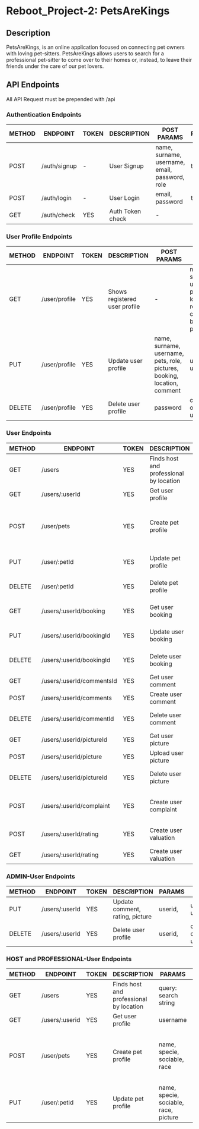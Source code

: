 # Reboot_Project-2: PetsAreKings
## Description
PetsAreKings, is an online application focused on connecting pet owners with loving pet-sitters. PetsAreKings allows users to search for a professional pet-sitter to come over to their homes or, instead, to leave their friends under the care of our pet lovers.


## API Endpoints

All API Request must be prepended with /api            


### Authentication Endpoints

METHOD | ENDPOINT         | TOKEN | DESCRIPTION              | POST PARAMS                                     | RETURNS
-------|------------------|-------|--------------------------|-------------------------------------------------|-----------------------------
POST   | /auth/signup     | -     | User Signup              | name, surname, username, email, password, role  | token
POST   | /auth/login      | -     | User Login               | email, password                                 | token
GET    | /auth/check      | YES   | Auth Token check         | -                                               |


### User Profile Endpoints

METHOD | ENDPOINT        | TOKEN | DESCRIPTION                   | POST PARAMS                                                      | RETURNS
-------|-----------------|-------|-------------------------------|------------------------------------------------------------------|--------------------------------
GET    | /user/profile   | YES   | Shows registered user profile |  -                                                               | name, surname, username, pets, location, role, comment, booking, pictures
PUT    | /user/profile   | YES   | Update user profile           | name, surname, username, pets, role, pictures, booking, location, comment  | updated user data
DELETE | /user/profile   | YES   | Delete user profile           | password                                                         | confirmation of deleted user


### User Endpoints

METHOD | ENDPOINT         | TOKEN | DESCRIPTION                     | PARAMS                                          | RETURNS
-------|------------------|-------|---------------------------------|-------------------------------------------------|----------------------------
GET    | /users           | YES   | Finds host and professional by location          | query: search string           | list of matching hosts
GET    | /users/:userId   | YES   | Get user profile                | username                                        | user profile
POST   | /user/pets       | YES   | Create pet profile              | name, specie, sociable, race                    | object with new pet id, name, specie, sociable, race
PUT    | /user/:petId     | YES   | Update pet profile              | name, specie, sociable, race, picture           | updated pet data
DELETE | /user/:petId     | YES   | Delete pet profile              | password                                        | confirmation of deleted pet
GET    | /users/:userId/booking   | YES   | Get user booking        | userid, available_date, services                | user booking
PUT    | /users/:userId/bookingId | YES   | Update user booking     | userid, available_date, services.               | updated booking
DELETE | /users/:userId/bookingId | YES   | Delete user booking     | userid,                                         | confirmation booking deleted
GET    | /users/:userId/commentsId| YES   | Get user comment        | userid, comment                                 | user comment
POST   | /users/:userId/comments  | YES   | Create user comment     | userid, comment                                 | user comment
DELETE | /users/:userId/commentId | YES   | Delete user comment     | userid,  commentId                              | confirmation comment deleted
GET    | /users/:userId/pictureId | YES   | Get user picture        | userid, picture                                 | user picture
POST   | /users/:userId/picture   | YES   | Upload user picture     | userid, picture                                 | user picture
DELETE | /users/:userId/pictureId | YES   | Delete user picture     | userid,  pictureId                              | confirmation picture deleted
POST   | /users/:userId/complaint | YES   | Create user complaint   | reported, complainant, complaint, complaint_status | Confirmation complaint created
POST   | /users/:userId/rating    | YES   | Create user valuation   | userId, rating                                  | Confirmation rating created
GET   | /users/:userId/rating     | YES   | Create user valuation   | userId                                          | user rating
 
### ADMIN-User Endpoints

METHOD | ENDPOINT         | TOKEN | DESCRIPTION                     | PARAMS                                          | RETURNS
-------|------------------|-------|---------------------------------|-------------------------------------------------|----------------------------
PUT    | /users/:userId   | YES   | Update comment, rating, picture  | userid,                                        | updated user data
DELETE | /users/:userId   | YES   | Delete user profile              | userid,                                        | confirmation of deleted user


### HOST and PROFESSIONAL-User Endpoints

METHOD | ENDPOINT         | TOKEN | DESCRIPTION                     | PARAMS                                          | RETURNS
-------|------------------|-------|---------------------------------|-------------------------------------------------|----------------------------
GET    | /users           | YES   | Finds host and professional by location          | query: search string           | list of matching hosts
GET    | /users/:userid   | YES   | Get user profile                | username                                        | user profile
POST    | /user/pets      | YES   | Create pet profile              | name, specie, sociable, race                    | object with new pet id, name, specie, sociable, race
PUT    | /user/:petid     | YES   | Update pet profile              | name, specie, sociable, race, picture           | updated pet data
